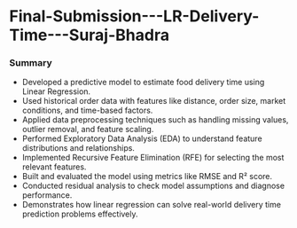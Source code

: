 # Final-Submission---LR-Delivery-Time---Suraj-Bhadra

### Summary

- Developed a predictive model to estimate food delivery time using Linear Regression.
- Used historical order data with features like distance, order size, market conditions, and time-based factors.
- Applied data preprocessing techniques such as handling missing values, outlier removal, and feature scaling.
- Performed Exploratory Data Analysis (EDA) to understand feature distributions and relationships.
- Implemented Recursive Feature Elimination (RFE) for selecting the most relevant features.
- Built and evaluated the model using metrics like RMSE and R² score.
- Conducted residual analysis to check model assumptions and diagnose performance.
- Demonstrates how linear regression can solve real-world delivery time prediction problems effectively.
